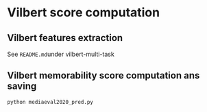 # Vilbert score computation

## Vilbert features extraction 
See  `README.md`under vilbert-multi-task

## Vilbert memorability score computation ans saving
``` python mediaeval2020_pred.py ```



